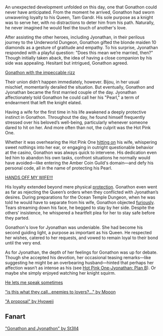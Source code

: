 <!-- title: My Pearl! -->

An unexpected development unfolded on this day, one that Gonathon could never have anticipated. From the moment he arrived, Gonathon had sworn unwavering loyalty to his Queen, Tam Gandr. His sole purpose as a knight was to serve her, with no distractions to deter him from his path. Naturally, he never imagined he would feel the touch of another's love.

After assisting the other heroes, including Jyonathan, in their perilous journey to the Underworld Dungeon, Gonathon gifted the blonde maiden 10 diamonds as a gesture of gratitude and empathy. To his surprise, Jyonathan responded with a playful question: "Does this mean we’re married, then?" Though initially taken aback, the idea of having a close companion by his side was appealing. Hesitant but intrigued, Gonathon agreed.

[Gonathon with the impeccable rizz](#embed:https://www.youtube.com/live/kB2jUKUsxtE?t=2046)

Their union didn’t happen immediately, however. Bijou, in her usual mischief, momentarily derailed the situation. But eventually, Gonathon and Jyonathan became the first married couple of the day. Jyonathan affectionately told Gonathon he could call her his "Pearl," a term of endearment that left the knight elated.

Having a wife for the first time in his life awakened a deeply protective instinct in Gonathon. Throughout the day, he found himself frequently stressed over his beloved’s well-being, particularly whenever someone dared to hit on her. And more often than not, the culprit was the Hot Pink One.

Whether it was overhearing the Hot Pink One [hitting on](https://www.youtube.com/live/kB2jUKUsxtE?feature=shared&t=3460) his wife, whispering sweet nothings into her ear, or engaging in outright questionable behavior at the casino, Gonathon was always quick to intervene. His dedication even led him to abandon his own tasks, confront situations he normally would have avoided—like entering the Amber Coin Guild's domain—and defy his personal code, all in the name of protecting his Pearl.

[HANDS OFF MY WIFE!!!](#embed:https://www.youtube.com/live/kB2jUKUsxtE?t=3980)

His loyalty extended beyond mere physical [protection](https://www.youtube.com/live/kB2jUKUsxtE?feature=shared&t=6395). Gonathon even went as far as rejecting the Queen’s orders when they conflicted with Jyonathan’s desires. During preparations for the Ocean Temple Dungeon, when he was told he would have to separate from his wife, Gonathon objected [furiously](https://www.youtube.com/live/kB2jUKUsxtE?feature=shared&t=10437). Tears streaming down his face, he begged to stay by her side. Despite the others’ insistence, he whispered a heartfelt plea for her to stay safe before they parted.

Gonathon's love for Jyonathan was undeniable. She had become his second guiding light, a purpose as important as his Queen. He respected her wishes, catered to her requests, and vowed to remain loyal to their bond until the very end.

As for Jyonathan, the depth of her feelings for Gonathon was up for debate. Though she accepted his devotion, her occasional teasing remarks—like suggesting he might be an overbearing husband—hinted that perhaps her affection wasn’t as intense as his (see [Hot Pink One-Jyonathan: Plan B](#edge:ame-irys)). Or maybe she simply enjoyed watching her knight squirm.

[He lets me speak sometimes](#embed:https://www.youtube.com/live/kB2jUKUsxtE?feature=shared&t=9740)

["is this what they call...enemies to lovers?..." by Mooon](https://x.com/Moon_LDL/status/1830455614625001879)

["A proposal" by Hyoweii](https://x.com/weiiyxn/status/1830844192723255551)

## Fanart

["Gonathon and Jyonathon" by St3ll4](https://x.com/sssst3ll4/status/1834360675503837275)
